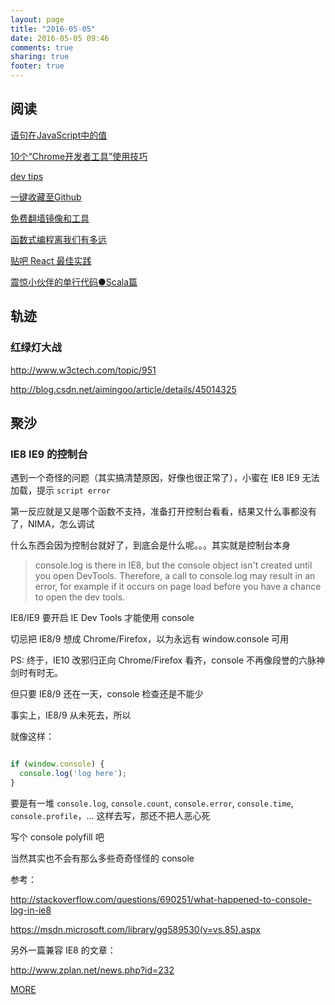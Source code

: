 ```yaml
---
layout: page
title: "2016-05-05"
date: 2016-05-05 09:46
comments: true
sharing: true
footer: true
---
```


## 阅读

[语句在JavaScript中的值](http://blog.csdn.net/aimingoo/article/details/51136511)

[10个“Chrome开发者工具”使用技巧](https://blog.wilddog.com/?p=680)

[dev tips](https://umaar.com/dev-tips/)

[一键收藏至Github](https://segmentfault.com/a/1190000005052495)

[免费翻墙镜像和工具](http://w3cboy.com/post/2014/08/free-over-the-wall-tools-and-mirrors/)

[函数式编程离我们有多远](https://www.h5jun.com/post/functional-how-far.html)

[贴吧 React 最佳实践](https://github.com/fex-team/fit/issues/1)

[震惊小伙伴的单行代码●Scala篇](http://www.vaikan.com/10-scala-one-liners-to-impress-your-friends)



## 轨迹

### 红绿灯大战

http://www.w3ctech.com/topic/951

http://blog.csdn.net/aimingoo/article/details/45014325

## 聚沙

### IE8 IE9 的控制台

遇到一个奇怪的问题（其实搞清楚原因，好像也很正常了），小蜜在 IE8 IE9 无法加载，提示 `script error`

第一反应就是又是哪个函数不支持，准备打开控制台看看，结果又什么事都没有了，NIMA，怎么调试

什么东西会因为控制台就好了，到底会是什么呢。。。其实就是控制台本身

> console.log is there in IE8, but the console object isn't created until you open DevTools. Therefore, a call to console.log may result in an error, for example if it occurs on page load before you have a chance to open the dev tools.


IE8/IE9 要开启 IE Dev Tools 才能使用 console

切忌把 IE8/9 想成 Chrome/Firefox，以为永远有 window.console 可用

PS: 终于，IE10 改邪归正向 Chrome/Firefox 看齐，console 不再像段誉的六脉神剑时有时无。

但只要 IE8/9 还在一天，console 检查还是不能少

事实上，IE8/9 从未死去，所以

就像这样：

```js

if (window.console) {
  console.log('log here');
}
```

要是有一堆 `console.log`, `console.count`, `console.error`, `console.time`, `console.profile`，... 这样去写，那还不把人恶心死

写个 console polyfill 吧

当然其实也不会有那么多些奇奇怪怪的 console

参考：

http://stackoverflow.com/questions/690251/what-happened-to-console-log-in-ie8

https://msdn.microsoft.com/library/gg589530(v=vs.85).aspx


另外一篇兼容 IE8 的文章：

http://www.zplan.net/news.php?id=232



[MORE](http://blog.mirreal.net/note/2016-05-05.html)
